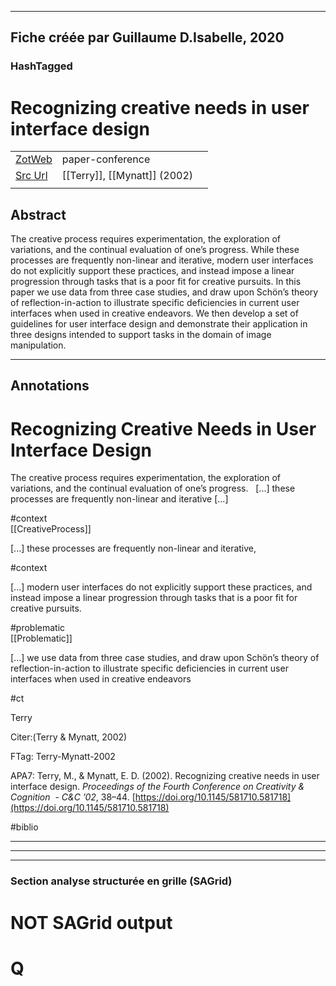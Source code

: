 
----
Fiche créée par Guillaume D.Isabelle, 2020 
---- 

### HashTagged 





# Recognizing creative needs in user interface design



|       |       |       |
|  ---  |  ---  |  ---  |
|   [ZotWeb](http://zotero.org/users/180474/items/W5KKZ2ZP)    | paper-conference      |       |
|   [Src Url](http://portal.acm.org/citation.cfm?doid=581710.581718)    |  [[Terry]], [[Mynatt]] (2002)     |       |
|       |       |       |


## Abstract

The creative process requires experimentation, the exploration of variations, and the continual evaluation of one’s progress. While these processes are frequently non-linear and iterative, modern user interfaces do not explicitly support these practices, and instead impose a linear progression through tasks that is a poor fit for creative pursuits. In this paper we use data from three case studies, and draw upon Schön’s theory of reflection-in-action to illustrate specific deficiencies in current user interfaces when used in creative endeavors. We then develop a set of guidelines for user interface design and demonstrate their application in three designs intended to support tasks in the domain of image manipulation.

----

## Annotations

Recognizing Creative Needs in User Interface Design
===================================================



The creative process requires experimentation, the exploration of variations, and the continual evaluation of one’s progress.   [...] these processes are frequently non-linear and iterative [...] 

  

#context  
[[CreativeProcess]] 





 [...] these processes are frequently non-linear and iterative,

#context



 [...] modern user interfaces do not explicitly support these practices, and instead impose a linear progression through tasks that is a poor fit for creative pursuits.

  

#problematic  
[[Problematic]] 





 [...] we use data from three case studies, and draw upon Schön’s theory of reflection-in-action to illustrate specific deficiencies in current user interfaces when used in creative endeavors

  

#ct



Terry

  

Citer:(Terry & Mynatt, 2002)

FTag: Terry-Mynatt-2002

APA7: Terry, M., & Mynatt, E. D. (2002). Recognizing creative needs in user interface design. _Proceedings of the Fourth Conference on Creativity & Cognition  - C&C ’02_, 38–44. [https://doi.org/10.1145/581710.581718](https://doi.org/10.1145/581710.581718) [](https://doi.org/10.1145/581710.581718)

#biblio

---------------------------------------------------------------------------------






----

----



### Section analyse structurée en grille (SAGrid)


# NOT SAGrid output

# Q


